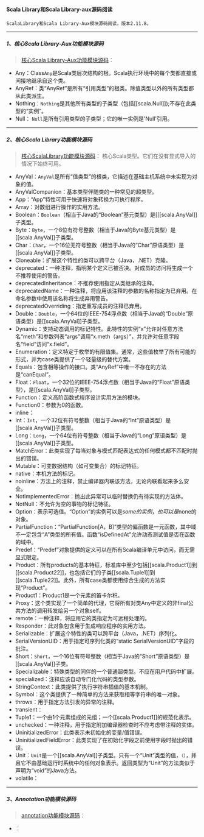 #### Scala Library和Scala Library-aux源码阅读
    ScalaLibrary和Scala Library-Aux模块源码阅读，版本2.11.8。

-----
##### 1、核心Scala Library-Aux功能模块源码
> [核心Scala Library-Aux功能模块源码](src/main/scala/libiary-aux)：
* Any：Class`Any`是Scala类层次结构的根。Scala执行环境中的每个类都直接或间接地继承自这个类。
* AnyRef：类“AnyRef”是所有“引用类型”的根类。除值类型以外的所有类型都从此类派生。
* Nothing：`Nothing`是其他所有类型的子类型（包括[[scala.Null]]);不存在此类型的“实例”。
* Null： `Null`是所有引用类型的子类型；它的唯一实例是'Null'引用。

-----
##### 2、核心Scala Library功能模块源码
> [核心ScalaLibrary功能模块源码](src/main/scala)： 核心Scala类型。它们在没有显式导入的情况下始终可用。
* AnyVal：`AnyVal`是所有“值类型”的根类，它描述在基础主机系统中未实现为对象的值。
* AnyValCompanion：基本类型伴随类的一种常见的超类型。
* App：“App”特性可用于快速将对象转换为可执行程序。
* Array：对数组进行操作的实用方法。
* Boolean：`Boolean`（相当于Java的“Boolean”基元类型）是[[[scala.AnyVal]]子类型。
* Byte：`Byte`，一个8位有符号整数（相当于Java的Byte基元类型）是[[scala.AnyVal]]子类型。
* Char：`Char`，一个16位无符号整数（相当于Java的“Char”原语类型）是[[scala.AnyVal]]子类型。
* Cloneable：扩展这个特性的类可以跨平台（Java，.NET）克隆。
* deprecated：一种注释，指明某个定义已被否决。对成员的访问将生成一个不推荐使用的警告。
* deprecatedInheritance：不推荐使用指定从类继承的注释。
* deprecatedName：一种注释，将应用该注释的参数的名称指定为已弃用。在命名参数中使用该名称将生成弃用警告。
* deprecatedOverriding：指定重写成员的注释已弃用。
* Double：`Double`，一个64位的IEEE-754浮点数（相当于Java的“Double”原语类型）是[[scala.AnyVal]]子类型。
* Dynamic：支持动态调用的标记特性。此特性的实例“x”允许对任意方法名“meth”和参数列表“args”调用“x.meth（args）”，并允许对任意字段名“field”访问“x.field”。
* Enumeration：定义特定于枚举的有限值集。通常，这些值枚举了所有可能的形式，并为case类提供了一个轻量级的替代方案。
* Equals：包含相等操作的接口。类“AnyRef”中唯一不存在的方法是“canEqual”。
* Float：`Float`，一个32位的IEEE-754浮点数（相当于Java的“Float”原语类型），是[[scala.AnyVal]]子类型。
* Function：定义高阶函数式程序设计实用方法的模块。
* Function0：参数为0的函数。
* inline：
* Int：`Int`，一个32位有符号整数（相当于Java的“Int”原语类型）是[[scala.AnyVal]]子类型。
* Long：`Long`，一个64位有符号整数（相当于Java的“Long”原语类型）是[[scala.AnyVal]]子类型。
* MatchError：此类实现了每当对象与模式匹配表达式的任何模式都不匹配时抛出的错误。
* Mutable：可变数据结构（如可变集合）的标记特征。
* native：本机方法的标记。
* noinline：方法上的注释，禁止编译器内联该方法，无论内联看起来多么安全。
* NotImplementedError：抛出此异常可以临时替换仍有待实现的方法体。
* NotNull：不允许为空的事物的标记特征。
* Option：表示可选值。“Option”的实例可以是$some的实例，也可以是$none的对象。
* PartialFunction：“PartialFunction[A，B]”类型的偏函数是一元函数，其中域不一定包含“A”类型的所有值。函数“isDefinedAt”允许动态测试值是否在函数的域中。
* Predef：“Predef”对象提供的定义可以在所有Scala编译单元中访问，而无需显式限定。
* Product：所有products的基本特征，标准库中至少包括[[scala.Product1]]到[[scala.Product22]]，也包括它们的子类[[scala.Tuple1]]到[[scala.Tuple22]]。此外，所有case类都使用综合生成的方法实现“Product”。
* Product1：Product1是一个元素的笛卡尔积。
* Proxy：这个类实现了一个简单的代理，它将所有对类Any中定义的非final公共方法的调用转发给另一个对象self。
* remote：一种注释，将应用它的类指定为可远程处理的。
* Responder：此对象包含用于生成响应程序的实用方法。
* Serializable：扩展这个特性的类可以跨平台（Java，.NET）序列化。
* SerialVersionUID：用于指定可序列化类的“static SerialVersionUID”字段的批注。
* Short：`Short`，一个16位有符号整数（相当于Java的“Short”原语类型）是[[scala.AnyVal]]子类。
* Specializable：特殊类型的同伴的一个普通超类型。不应在用户代码中扩展。
* specialized：注释应该自动专门化代码的类型参数。
* StringContext：此类提供了执行字符串插值的基本机制。
* Symbol：这个类提供了一种简单的方法来获取相等字符串的唯一对象。
* throws：用于指定方法引发的异常的注释。
* transient：
* Tuple1：一个由1个元素组成的元组；一个[[scala.Product1]]的规范化表示。
* unchecked：一种注释，用于指定附加编译器检查时不应考虑带注释的实体。
* UninitializedError：此类表示未初始化的变量/值错误。
* UninitializedFieldError：此类实现了在初始化字段之前使用字段时抛出的错误。
* Unit：`Unit`是一个[[scala.AnyVal]]子类型。只有一个“Unit”类型的值，`（）`，并且它不由基础运行时系统中的任何对象表示。返回类型为“Unit”的方法类似于声明为“void”的Java方法。
* volatile：

-----
##### 3、Annotation功能模块源码
> [annotation功能模块源码](src/main/scala/annotation)： 
* ：



